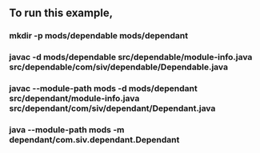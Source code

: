 ## To run this example,

### mkdir -p mods/dependable mods/dependant

### javac -d mods/dependable src/dependable/module-info.java src/dependable/com/siv/dependable/Dependable.java

### javac --module-path mods -d mods/dependant src/dependant/module-info.java src/dependant/com/siv/dependant/Dependant.java

### java --module-path mods -m dependant/com.siv.dependant.Dependant